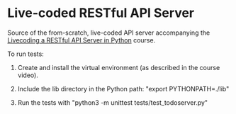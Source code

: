 # Live-coded RESTful API Server

Source of the from-scratch, live-coded API server
accompanying the <a
href="https://powerfulpython.com/store/restful-api-server/">Livecoding a RESTful API
Server in Python</a> course.

To run tests:

1. Create and install the virtual environment (as described in the course video).

2. Include the lib directory in the Python path: "export PYTHONPATH=./lib"

3. Run the tests with "python3 -m unittest tests/test_todoserver.py"
